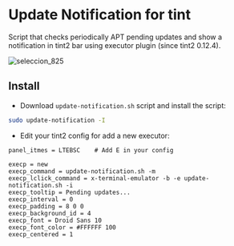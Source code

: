 # Update Notification for tint 
Script that checks periodically APT pending updates and show a notification in tint2 bar using executor plugin (since tint2 0.12.4).  

![seleccion_825](https://user-images.githubusercontent.com/32820131/40354912-55396e4c-5db5-11e8-9b22-aaeedc7e91e3.png)

## Install
  * Download `update-notification.sh` script and install the script:
```bash
sudo update-notification -I 
```
  * Edit your tint2 config for add a new executor:
```
panel_itmes = LTEBSC    # Add E in your config

execp = new
execp_command = update-notification.sh -m
execp_lclick_command = x-terminal-emulator -b -e update-notification.sh -i
execp_tooltip = Pending updates...
execp_interval = 0
execp_padding = 8 0 0
execp_background_id = 4
execp_font = Droid Sans 10
execp_font_color = #FFFFFF 100
execp_centered = 1
```
